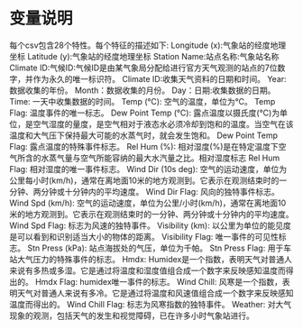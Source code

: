 # 变量说明

每个csv包含28个特性。每个特征的描述如下:
Longitude (x):气象站的经度地理坐标
Latitude (y):气象站的经度地理坐标
Station Name:站点名称:气象站名称
Climate ID:气候ID:气候ID是由某气象局分配给进行官方天气观测的站点的7位数字，并作为永久的唯一标识符。
Climate ID:收集天气资料的日期和时间。
Year:数据收集的年份。
Month：数据收集的月份。
Day：日期:收集数据的日期。
Time: 一天中收集数据的时间。
Temp (°C): 空气的温度，单位为℃。
Temp Flag: 温度事件的唯一标志。
Dew Point Temp (°C): 露点温度以摄氏度(°C)为单位，是空气湿度的量度，是空气相对于液态水必须冷却到饱和的温度。当空气在该温度和大气压下保持最大可能的水蒸气时，就会发生饱和。
Dew Point Temp Flag: 露点温度的特殊事件标志。
Rel Hum (%): 相对湿度(%)是在特定温度下空气所含的水蒸气量与空气所能容纳的最大水汽量之比。相对湿度标志
Rel Hum Flag: 相对湿度的唯一事件标志。
Wind Dir (10s deg): 空气的运动速度，单位为公里每小时(km/h)，通常在离地面10米的地方观测到。它表示在观测结束时的一分钟、两分钟或十分钟内的平均速度。
Wind Dir Flag: 风向的独特事件标志。
Wind Spd (km/h): 空气的运动速度，单位为公里/小时(km/h)，通常在离地面10米的地方观测到。它表示在观测结束时的一分钟、两分钟或十分钟内的平均速度。
Wind Spd Flag: 标志为风速的独特事件。
Visibility (km): 以公里为单位的能见度是可以看到和识别适当大小的物体的距离。
Visibility Flag: 唯一事件的可见性标志。
Stn Press (kPa): 站点海拔处的气压，单位为千帕。
Stn Press Flag: 用于车站大气压力的特殊事件的标志。
Hmdx:  Humidex是一个指数，表明天气对普通人来说有多热或多湿。它是通过将温度和湿度值组合成一个数字来反映感知温度而得出的。
Hmdx Flag:  humidex唯一事件的标志。
Wind Chill: 风寒是一个指数，表明天气对普通人来说有多冷。它是通过将温度和风速值组合成一个数字来反映感知温度而得出的。
Wind Chill Flag: 标志为风寒指数的独特事件。
Weather: 对大气现象的观测，包括天气的发生和视觉障碍，已在许多小时气象站进行。
